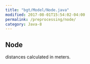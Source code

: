 ```yaml
---
title: "bgt/Model/Node.java"
modified: 2017-08-01T15:54:02-04:00
permalink: /preprocessing/node/
category: Java-8
---
```



## Node 


distances calculated in meters. 
